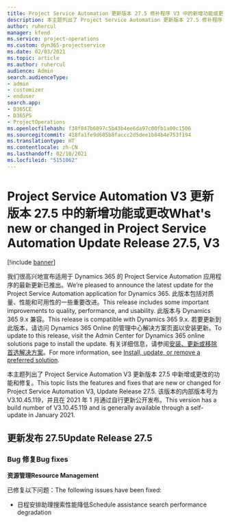 ```yaml
---
title: Project Service Automation 更新版本 27.5 修补程序 V3 中的新增功能或更改
description: 本主题列出了 Project Service Automation 更新版本 27.5 修补程序 V3 中推出的功能和修复。
author: ruhercul
manager: kfend
ms.service: project-operations
ms.custom: dyn365-projectservice
ms.date: 02/03/2021
ms.topic: article
ms.author: ruhercul
audience: Admin
search.audienceType:
- admin
- customizer
- enduser
search.app:
- D365CE
- D365PS
- ProjectOperations
ms.openlocfilehash: f38f847b6097c5b43b4ee6da97c00fb1a00c1506
ms.sourcegitcommit: 418fa1fe9d605b8faccc2d5dee1b04b4e753f194
ms.translationtype: HT
ms.contentlocale: zh-CN
ms.lasthandoff: 02/10/2021
ms.locfileid: "5151062"
---
```

# <a name="whats-new-or-changed-in-project-service-automation-update-release-275-v3"></a><span data-ttu-id="024dc-103">Project Service Automation V3 更新版本 27.5 中的新增功能或更改</span><span class="sxs-lookup"><span data-stu-id="024dc-103">What's new or changed in Project Service Automation Update Release 27.5, V3</span></span>

[!include [banner](../includes/psa-now-project-operations.md)]

<span data-ttu-id="024dc-104">我们很高兴地宣布适用于 Dynamics 365 的 Project Service Automation 应用程序的最新更新已推出。</span><span class="sxs-lookup"><span data-stu-id="024dc-104">We’re pleased to announce the latest update for the Project Service Automation application for Dynamics 365.</span></span> <span data-ttu-id="024dc-105">此版本包括对质量、性能和可用性的一些重要改进。</span><span class="sxs-lookup"><span data-stu-id="024dc-105">This release includes some important improvements to quality, performance, and usability.</span></span> <span data-ttu-id="024dc-106">此版本与 Dynamics 365 9.x 兼容。</span><span class="sxs-lookup"><span data-stu-id="024dc-106">This release is compatible with Dynamics 365 9.x.</span></span> <span data-ttu-id="024dc-107">若要更新到此版本，请访问 Dynamics 365 Online 的管理中心解决方案页面以安装更新。</span><span class="sxs-lookup"><span data-stu-id="024dc-107">To update to this release, visit the Admin Center for Dynamics 365 online solutions page to install the update.</span></span> <span data-ttu-id="024dc-108">有关详细信息，请参阅[安装、更新或移除首选解决方案](https://docs.microsoft.com/power-platform/admin/install-remove-preferred-solution)。</span><span class="sxs-lookup"><span data-stu-id="024dc-108">For more information, see [Install, update, or remove a preferred solution](https://docs.microsoft.com/power-platform/admin/install-remove-preferred-solution).</span></span>

<span data-ttu-id="024dc-109">本主题列出了 Project Service Automation V3 更新版本 27.5 中新增或更改的功能和修复。</span><span class="sxs-lookup"><span data-stu-id="024dc-109">This topic lists the features and fixes that are new or changed for Project Service Automation V3, Update Release 27.5.</span></span> <span data-ttu-id="024dc-110">该版本的内部版本号为 V3.10.45.119，并且在 2021 年 1 月通过自行更新公开发布。</span><span class="sxs-lookup"><span data-stu-id="024dc-110">This version has a build number of V3.10.45.119 and is generally available through a self-update in January 2021.</span></span>

## <a name="update-release-275"></a><span data-ttu-id="024dc-111">更新发布 27.5</span><span class="sxs-lookup"><span data-stu-id="024dc-111">Update Release 27.5</span></span>

### <a name="bug-fixes"></a><span data-ttu-id="024dc-112">Bug 修复</span><span class="sxs-lookup"><span data-stu-id="024dc-112">Bug fixes</span></span>


<span data-ttu-id="024dc-113">**资源管理**</span><span class="sxs-lookup"><span data-stu-id="024dc-113">**Resource Management**</span></span>

<span data-ttu-id="024dc-114">已修复以下问题：</span><span class="sxs-lookup"><span data-stu-id="024dc-114">The following issues have been fixed:</span></span>

- <span data-ttu-id="024dc-115">日程安排助理搜索性能降低</span><span class="sxs-lookup"><span data-stu-id="024dc-115">Schedule assistance search performance degradation</span></span>
